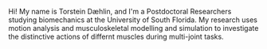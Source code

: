 Hi! My name is Torstein Dæhlin, and I'm a Postdoctoral Researchers studying biomechanics at the University of South Florida. My research uses motion analysis and musculoskeletal modelling and simulation to investigate the distinctive actions of differnt muscles during multi-joint tasks. 

<!---
TorsteinDaehlin/TorsteinDaehlin is a ✨ special ✨ repository because its `README.md` (this file) appears on your GitHub profile.
You can click the Preview link to take a look at your changes.
--->
